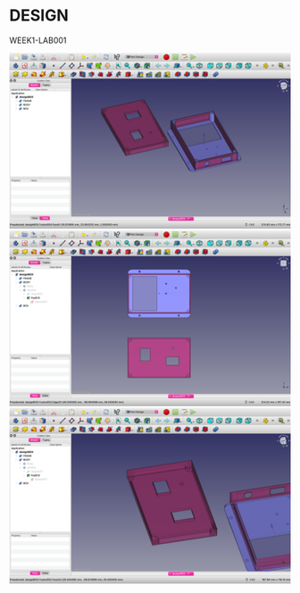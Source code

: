 # DESIGN
WEEK1-LAB001



<img src="ref/1.png" width="600">







<img src="ref/2.png" width="600">








<img src="ref/3.png" width="600">
